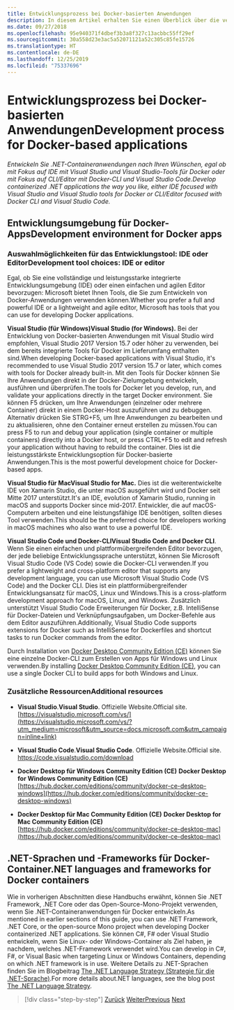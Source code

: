 ```yaml
---
title: Entwicklungsprozess bei Docker-basierten Anwendungen
description: In diesem Artikel erhalten Sie einen Überblick über die verschiedenen Optionen bei der Entwicklung Docker-basierter Anwendungen. Sie haben die Wahl zwischen Visual Studio für Windows, Visual Studio für Mac oder Visual Studio Code für die Unterstützung mehrerer Plattformen (Windows, macOS und Linux).
ms.date: 09/27/2018
ms.openlocfilehash: 95e940371f4dbef3b3a8f327c13acbbc55ff29ef
ms.sourcegitcommit: 30a558d23e3ac5a52071121a52c305c85fe15726
ms.translationtype: HT
ms.contentlocale: de-DE
ms.lasthandoff: 12/25/2019
ms.locfileid: "75337696"
---
```

# <a name="development-process-for-docker-based-applications"></a><span data-ttu-id="c37fa-104">Entwicklungsprozess bei Docker-basierten Anwendungen</span><span class="sxs-lookup"><span data-stu-id="c37fa-104">Development process for Docker-based applications</span></span>

<span data-ttu-id="c37fa-105">*Entwickeln Sie .NET-Containeranwendungen nach Ihren Wünschen, egal ob mit Fokus auf IDE mit Visual Studio und Visual Studio-Tools für Docker oder mit Fokus auf CLI/Editor mit Docker-CLI und Visual Studio Code.*</span><span class="sxs-lookup"><span data-stu-id="c37fa-105">*Develop containerized .NET applications the way you like, either IDE focused with Visual Studio and Visual Studio tools for Docker or CLI/Editor focused with Docker CLI and Visual Studio Code.*</span></span>

## <a name="development-environment-for-docker-apps"></a><span data-ttu-id="c37fa-106">Entwicklungsumgebung für Docker-Apps</span><span class="sxs-lookup"><span data-stu-id="c37fa-106">Development environment for Docker apps</span></span>

### <a name="development-tool-choices-ide-or-editor"></a><span data-ttu-id="c37fa-107">Auswahlmöglichkeiten für das Entwicklungstool: IDE oder Editor</span><span class="sxs-lookup"><span data-stu-id="c37fa-107">Development tool choices: IDE or editor</span></span>

<span data-ttu-id="c37fa-108">Egal, ob Sie eine vollständige und leistungsstarke integrierte Entwicklungsumgebung (IDE) oder einen einfachen und agilen Editor bevorzugen: Microsoft bietet Ihnen Tools, die Sie zum Entwickeln von Docker-Anwendungen verwenden können.</span><span class="sxs-lookup"><span data-stu-id="c37fa-108">Whether you prefer a full and powerful IDE or a lightweight and agile editor, Microsoft has tools that you can use for developing Docker applications.</span></span>

<span data-ttu-id="c37fa-109">**Visual Studio (für Windows)**</span><span class="sxs-lookup"><span data-stu-id="c37fa-109">**Visual Studio (for Windows).**</span></span> <span data-ttu-id="c37fa-110">Bei der Entwicklung von Docker-basierten Anwendungen mit Visual Studio wird empfohlen, Visual Studio 2017 Version 15.7 oder höher zu verwenden, bei dem bereits integrierte Tools für Docker im Lieferumfang enthalten sind.</span><span class="sxs-lookup"><span data-stu-id="c37fa-110">When developing Docker-based applications with Visual Studio, it's recommended to use Visual Studio 2017 version 15.7 or later, which comes with tools for Docker already built-in.</span></span> <span data-ttu-id="c37fa-111">Mit den Tools für Docker können Sie Ihre Anwendungen direkt in der Docker-Zielumgebung entwickeln, ausführen und überprüfen.</span><span class="sxs-lookup"><span data-stu-id="c37fa-111">The tools for Docker let you develop, run, and validate your applications directly in the target Docker environment.</span></span> <span data-ttu-id="c37fa-112">Sie können F5 drücken, um Ihre Anwendungen (einzelner oder mehrere Container) direkt in einem Docker-Host auszuführen und zu debuggen. Alternativ drücken Sie STRG+F5, um Ihre Anwendungen zu bearbeiten und zu aktualisieren, ohne den Container erneut erstellen zu müssen.</span><span class="sxs-lookup"><span data-stu-id="c37fa-112">You can press F5 to run and debug your application (single container or multiple containers) directly into a Docker host, or press CTRL+F5 to edit and refresh your application without having to rebuild the container.</span></span> <span data-ttu-id="c37fa-113">Dies ist die leistungsstärkste Entwicklungsoption für Docker-basierte Anwendungen.</span><span class="sxs-lookup"><span data-stu-id="c37fa-113">This is the most powerful development choice for Docker-based apps.</span></span>

<span data-ttu-id="c37fa-114">**Visual Studio für Mac**</span><span class="sxs-lookup"><span data-stu-id="c37fa-114">**Visual Studio for Mac.**</span></span> <span data-ttu-id="c37fa-115">Dies ist die weiterentwickelte IDE von Xamarin Studio, die unter macOS ausgeführt wird und Docker seit Mitte 2017 unterstützt.</span><span class="sxs-lookup"><span data-stu-id="c37fa-115">It's an IDE, evolution of Xamarin Studio, running in macOS and supports Docker since mid-2017.</span></span> <span data-ttu-id="c37fa-116">Entwickler, die auf macOS-Computern arbeiten und eine leistungsfähige IDE benötigen, sollten dieses Tool verwenden.</span><span class="sxs-lookup"><span data-stu-id="c37fa-116">This should be the preferred choice for developers working in macOS machines who also want to use a powerful IDE.</span></span>

<span data-ttu-id="c37fa-117">**Visual Studio Code und Docker-CLI**</span><span class="sxs-lookup"><span data-stu-id="c37fa-117">**Visual Studio Code and Docker CLI**.</span></span> <span data-ttu-id="c37fa-118">Wenn Sie einen einfachen und plattformübergreifenden Editor bevorzugen, der jede beliebige Entwicklungssprache unterstützt, können Sie Microsoft Visual Studio Code (VS Code) sowie die Docker-CLI verwenden.</span><span class="sxs-lookup"><span data-stu-id="c37fa-118">If you prefer a lightweight and cross-platform editor that supports any development language, you can use Microsoft Visual Studio Code (VS Code) and the Docker CLI.</span></span> <span data-ttu-id="c37fa-119">Dies ist ein plattformübergreifender Entwicklungsansatz für macOS, Linux und Windows.</span><span class="sxs-lookup"><span data-stu-id="c37fa-119">This is a cross-platform development approach for macOS, Linux, and Windows.</span></span> <span data-ttu-id="c37fa-120">Zusätzlich unterstützt Visual Studio Code Erweiterungen für Docker, z.B. IntelliSense für Docker-Dateien und Verknüpfungsaufgaben, um Docker-Befehle aus dem Editor auszuführen.</span><span class="sxs-lookup"><span data-stu-id="c37fa-120">Additionally, Visual Studio Code supports extensions for Docker such as IntelliSense for Dockerfiles and shortcut tasks to run Docker commands from the editor.</span></span>

<span data-ttu-id="c37fa-121">Durch Installation von [Docker Desktop Community Edition (CE)](https://hub.docker.com/search/?type=edition&offering=community) können Sie eine einzelne Docker-CLI zum Erstellen von Apps für Windows und Linux verwenden.</span><span class="sxs-lookup"><span data-stu-id="c37fa-121">By installing [Docker Desktop Community Edition (CE)](https://hub.docker.com/search/?type=edition&offering=community), you can use a single Docker CLI to build apps for both Windows and Linux.</span></span>

### <a name="additional-resources"></a><span data-ttu-id="c37fa-122">Zusätzliche Ressourcen</span><span class="sxs-lookup"><span data-stu-id="c37fa-122">Additional resources</span></span>

- <span data-ttu-id="c37fa-123">**Visual Studio**.</span><span class="sxs-lookup"><span data-stu-id="c37fa-123">**Visual Studio**.</span></span> <span data-ttu-id="c37fa-124">Offizielle Website.</span><span class="sxs-lookup"><span data-stu-id="c37fa-124">Official site.</span></span> \
  [https://visualstudio.microsoft.com/vs/](https://visualstudio.microsoft.com/vs/?utm_medium=microsoft&utm_source=docs.microsoft.com&utm_campaign=inline+link)

- <span data-ttu-id="c37fa-125">**Visual Studio Code**.</span><span class="sxs-lookup"><span data-stu-id="c37fa-125">**Visual Studio Code**.</span></span> <span data-ttu-id="c37fa-126">Offizielle Website.</span><span class="sxs-lookup"><span data-stu-id="c37fa-126">Official site.</span></span> \
  <https://code.visualstudio.com/download>

- <span data-ttu-id="c37fa-127">**Docker Desktop für Windows Community Edition (CE)**  </span><span class="sxs-lookup"><span data-stu-id="c37fa-127">**Docker Desktop for Windows Community Edition (CE)** </span></span>\
  [https://hub.docker.com/editions/community/docker-ce-desktop-windows](https://hub.docker.com/editions/community/docker-ce-desktop-windows)

- <span data-ttu-id="c37fa-128">**Docker Desktop für Mac Community Edition (CE)**  </span><span class="sxs-lookup"><span data-stu-id="c37fa-128">**Docker Desktop for Mac Community Edition (CE)** </span></span>\
  [https://hub.docker.com/editions/community/docker-ce-desktop-mac](https://hub.docker.com/editions/community/docker-ce-desktop-mac)

## <a name="net-languages-and-frameworks-for-docker-containers"></a><span data-ttu-id="c37fa-129">.NET-Sprachen und -Frameworks für Docker-Container</span><span class="sxs-lookup"><span data-stu-id="c37fa-129">.NET languages and frameworks for Docker containers</span></span>

<span data-ttu-id="c37fa-130">Wie in vorherigen Abschnitten diese Handbuchs erwähnt, können Sie .NET Framework, .NET Core oder das Open-Source-Mono-Projekt verwenden, wenn Sie .NET-Containeranwendungen für Docker entwickeln.</span><span class="sxs-lookup"><span data-stu-id="c37fa-130">As mentioned in earlier sections of this guide, you can use .NET Framework, .NET Core, or the open-source Mono project when developing Docker containerized .NET applications.</span></span> <span data-ttu-id="c37fa-131">Sie können C\#, F\# oder Visual Studio entwickeln, wenn Sie Linux- oder Windows-Container als Ziel haben, je nachdem, welches .NET-Framework verwendet wird.</span><span class="sxs-lookup"><span data-stu-id="c37fa-131">You can develop in C\#, F\#, or Visual Basic when targeting Linux or Windows Containers, depending on which .NET framework is in use.</span></span> <span data-ttu-id="c37fa-132">Weitere Details zu .NET-Sprachen finden Sie im Blogbeitrag [The .NET Language Strategy (Strategie für die .NET-Sprache)](https://devblogs.microsoft.com/dotnet/the-net-language-strategy/).</span><span class="sxs-lookup"><span data-stu-id="c37fa-132">For more details about.NET languages, see the blog post [The .NET Language Strategy](https://devblogs.microsoft.com/dotnet/the-net-language-strategy/).</span></span>

>[!div class="step-by-step"]
><span data-ttu-id="c37fa-133">[Zurück](../architect-microservice-container-applications/scalable-available-multi-container-microservice-applications.md)
>[Weiter](docker-app-development-workflow.md)</span><span class="sxs-lookup"><span data-stu-id="c37fa-133">[Previous](../architect-microservice-container-applications/scalable-available-multi-container-microservice-applications.md)
[Next](docker-app-development-workflow.md)</span></span>
